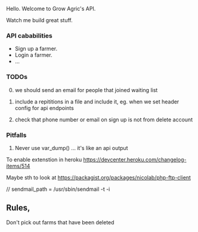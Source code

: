 Hello. Welcome to Grow Agric's API.

Watch me build great stuff.

### API cababilities
* Sign up a farmer.
* Login a farmer.
* ...


### TODOs
0. we should send an email for people that joined waiting list
1. include a repititions in a file and include it, eg. when we set header config for api endpoints

2. check that phone number or email on sign up is not from delete account
### Pitfalls
1. Never use var_dump() ... it's like an api output

To enable extenstion in heroku https://devcenter.heroku.com/changelog-items/514

Maybe sth to look at https://packagist.org/packages/nicolab/php-ftp-client


// 
sendmail_path = /usr/sbin/sendmail -t -i

## Rules,

Don't pick out farms that have been deleted